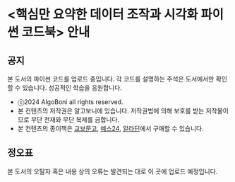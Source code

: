 # <핵심만 요약한 데이터 조작과 시각화 파이썬 코드북> 안내
## 공지
본 도서의 파이썬 코드를 업로드 중입니다. 각 코드를 설명하는 주석은 도서에서만 확인할 수 있습니다. 성공적인 학습을 응원합니다.
- ⓒ2024 AlgoBoni all rights reserved.
- 본 컨텐츠의 저작권은 알고보니에 있습니다. 저작권법에 의해 보호를 받는 저작물이므로 무단 전재와 무단 복제를 금합니다.
- 본 컨텐츠의 종이책은 [교보문고]([https://product.kyobobook.co.kr/detail/S000209591909]), [예스24]([https://www.yes24.com/Product/Goods/122661688]), [알라딘]([https://www.aladin.co.kr/shop/wproduct.aspx?ItemId=325299435])에서 구매할 수 있습니다. 
  
## 정오표
본 도서의 오탈자 혹은 내용 상의 오류는 발견되는 대로 이 곳에 업로드 예정입니다.
